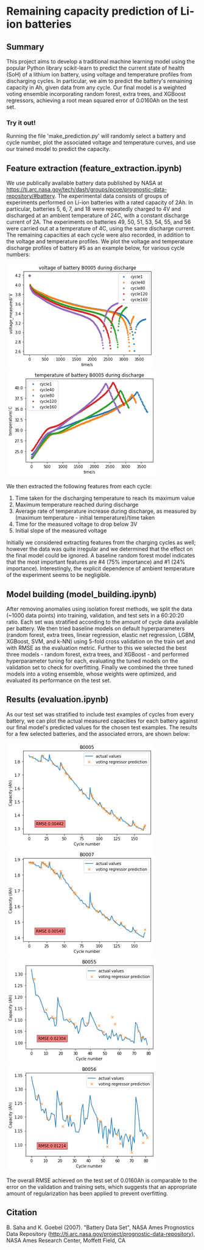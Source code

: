 # Remaining capacity prediction of Li-ion batteries

## Summary

This project aims to develop a traditional machine learning model using the popular Python library scikit-learn to predict the current state of health (SoH) of a lithium ion battery, using voltage and temperature profiles from discharging cycles. In particular, we aim to predict the battery's remaining capacity in Ah, given data from any cycle. Our final model is a weighted voting ensemble incorporating random forest, extra trees, and XGBoost regressors, achieving a root mean squared error of 0.0160Ah on the test set.

### Try it out!

Running the file 'make_prediction.py' will randomly select a battery and cycle number, plot the associated voltage and temperature curves, and use our trained model to predict the capacity.

## Feature extraction (feature_extraction.ipynb)

We use publically available battery data published by NASA at https://ti.arc.nasa.gov/tech/dash/groups/pcoe/prognostic-data-repository/#battery. The experimental data consists of groups of experiments performed on Li-ion batteries with a rated capacity of 2Ah. In particular, batteries 5, 6, 7, and 18 were repeatedly charged to 4V and discharged at an ambient temperature of 24C, with a constant discharge current of 2A. The experiments on batteries 49, 50, 51, 53, 54, 55, and 56 were carried out at a temperature of 4C, using the same discharge current. The remaining capacities at each cycle were also recorded, in addition to the voltage and temperature profiles. We plot the voltage and temperature discharge profiles of battery #5 as an example below, for various cycle numbers:

![Figure 1](Image/voltage_B0005.png?raw=true "Figure 1: Discharging voltage profile of a typical battery at various cycle numbers")
![Figure 2](Image/temp_B0005.png?raw=true "Figure 2: Discharging temperature profile of a typical battery at various cycle numbers")

We then extracted the following features from each cycle:
1.	Time taken for the discharging temperature to reach its maximum value
2.	Maximum temperature reached during discharge
3.	Average rate of temperature increase during discharge, as measured by (maximum temperature - initial temperature)/time taken
4.	Time for the measured voltage to drop below 3V
5.	Initial slope of the measured voltage

Initially we considered extracting features from the charging cycles as well; however the data was quite irregular and we determined that the effect on the final model could be ignored. A baseline random forest model indicates that the most important features are #4 (75% importance) and #1 (24% importance). Interestingly, the explicit dependence of ambient temperature of the experiment seems to be negligible.

## Model building (model_building.ipynb)

After removing anomalies using isolation forest methods, we split the data (~1000 data points) into training, validation, and test sets in a 60:20:20 ratio. Each set was stratified according to the amount of cycle data available per battery. We then tried baseline models on default hyperparameters (random forest, extra trees, linear regression, elastic net regression, LGBM, XGBoost, SVM, and k-NN) using 5-fold cross validation on the train set and with RMSE as the evaluation metric. Further to this we selected the best three models - random forest, extra trees, and XGBoost - and performed hyperparameter tuning for each, evaluating the tuned models on the validation set to check for overfitting. Finally we combined the three tuned models into a voting ensemble, whose weights were optimized, and evaluated its performance on the test set.

## Results (evaluation.ipynb)

As our test set was stratified to include test examples of cycles from every battery, we can plot the actual measured capacities for each battery against our final model's predicted values for the chosen test examples. The results for a few selected batteries, and the associated errors, are shown below:

![Figure 3](Image/result_B0005.png?raw=true "Figure 3: Battery #5 predicted vs. actual capacities")
![Figure 4](Image/result_B0007.png?raw=true "Figure 4: Battery #7 predicted vs. actual capacities")
![Figure 5](Image/result_B0055.png?raw=true "Figure 5: Battery #55 predicted vs. actual capacities")
![Figure 6](Image/result_B0056.png?raw=true "Figure 6: Battery #56 predicted vs. actual capacities")

The overall RMSE achieved on the test set of 0.0160Ah is comparable to the error on the validation and training sets, which suggests that an appropriate amount of regularization has been applied to prevent overfitting.

## Citation

B. Saha and K. Goebel (2007). "Battery Data Set", NASA Ames Prognostics Data Repository (http://ti.arc.nasa.gov/project/prognostic-data-repository), NASA Ames Research Center, Moffett Field, CA
